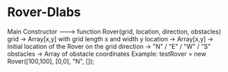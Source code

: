 # Rover-Dlabs
Main Constructor ---> function Rover(grid, location, direction, obstacles)
grid -> Array[x,y] with grid length x and width y
location -> Array[x,y] -> Initial location of the Rover on the grid
direction -> "N" / "E" / "W" / "S"
obstacles -> Array of obstacle coordinates
Example: testRover = new Rover([100,100], [0,0], "N", []);
